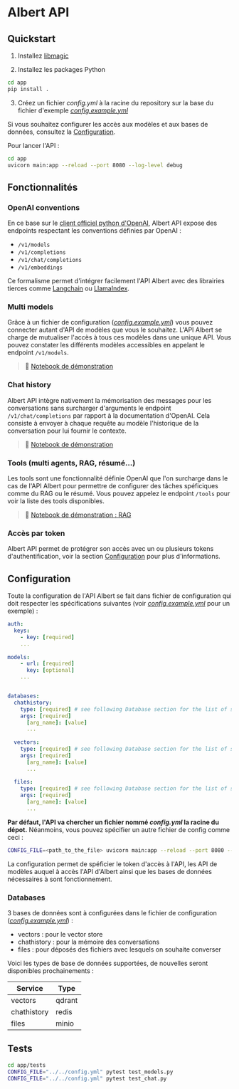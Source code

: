 # Albert API

## Quickstart

1. Installez [libmagic](https://man7.org/linux/man-pages/man3/libmagic.3.html)

2. Installez les packages Python

  ```bash 
  cd app
  pip install .
  ```

3. Créez un fichier *config.yml* à la racine du repository sur la base du fichier d'exemple *[config.example.yml](./config.example.yml)*

  Si vous souhaitez configurer les accès aux modèles et aux bases de données, consultez la [Configuration](#configuration).

  Pour lancer l'API : 
  ```bash
  cd app
  uvicorn main:app --reload --port 8080 --log-level debug
  ```

## Fonctionnalités

### OpenAI conventions

En ce base sur le [client officiel python d'OpenAI](https://github.com/openai/openai-python/tree/main), Albert API expose des endpoints respectant les conventions définies par OpenAI : 

- `/v1/models`
- `/v1/completions`
- `/v1/chat/completions`
- `/v1/embeddings`

Ce formalisme permet d'intégrer facilement l'API Albert avec des librairies tierces comme [Langchain](https://www.langchain.com/) ou [LlamaIndex](https://www.llamaindex.ai/).

### Multi models

Grâce à un fichier de configuration (*[config.example.yml](./config.example.yml)*) vous pouvez connecter autant d'API de modèles que vous le souhaitez. L'API Albert se charge de mutualiser l'accès à tous ces modèles dans une unique API. Vous pouvez constater les différents modèles accessibles en appelant le endpoint `/v1/models`.

> 📖 [Notebook de démonstration](./tutorials/models.ipynb)

### Chat history

Albert API intègre nativement la mémorisation des messages pour les conversations sans surcharger d'arguments le endpoint `/v1/chat/completions` par rapport à la documentation d'OpenAI. Cela consiste à envoyer à chaque requête au modèle l'historique de la conversation pour lui fournir le contexte.

> 📖 [Notebook de démonstration](./tutorials/chat_completions.ipynb)

### Tools (multi agents, RAG, résumé...)

Les tools sont une fonctionnalité définie OpenAI que l'on surcharge dans le cas de l'API Albert pour permettre de configurer des tâches spéficiques comme du RAG ou le résumé. Vous pouvez appelez le endpoint `/tools` pour voir la liste des tools disponibles.

> 📖 [Notebook de démonstration : RAG](./tutorials/retrival_augmented_generation.ipynb)

### Accès par token

Albert API permet de protégrer son accès avec un ou plusieurs tokens d'authentification, voir la section [Configuration](#configuration) pour plus d'informations.

## Configuration

Toute la configuration de l'API Albert se fait dans fichier de configuration qui doit respecter les  spécifications suivantes (voir *[config.example.yml](./config.example.yml)* pour un exemple) :

```yaml
auth:
  keys:
    - key: [required]
    ...
  
models:
    - url: [required]
      key: [optional]
    ...


databases:
  chathistory:
    type: [required] # see following Database section for the list of supported db type
    args: [required] 
      [arg_name]: [value]
      ...
    
  vectors:
    type: [required] # see following Database section for the list of supported db type
    args: [required] 
      [arg_name]: [value]
      ...
  
  files:
    type: [required] # see following Database section for the list of supported db type
    args: [required] 
      [arg_name]: [value]
      ...
```

**Par défaut, l'API va chercher un fichier nommé *config.yml* la racine du dépot.** Néanmoins, vous pouvez spécifier un autre fichier de config comme ceci :

```bash
CONFIG_FILE=<path_to_the_file> uvicorn main:app --reload --port 8080 --log-level debug
``` 

La configuration permet de spéficier le token d'accès à l'API, les API de modèles auquel à accès l'API d'Albert ainsi que les bases de données nécessaires à sont fonctionnement. 

### Databases

3 bases de données sont à configurées dans le fichier de configuration (*[config.example.yml](./config.example.yml)*) : 
* vectors : pour le vector store
* chathistory : pour la mémoire des conversations
* files : pour déposés des fichiers avec lesquels on souhaite converser

Voici les types de base de données supportées, de nouvelles seront disponibles prochainements : 

| Service | Type |
| --- | --- |
| vectors | qdrant | 
| chathistory | redis |
| files | minio |

## Tests

```bash
cd app/tests
CONFIG_FILE="../../config.yml" pytest test_models.py
CONFIG_FILE="../../config.yml" pytest test_chat.py
```
